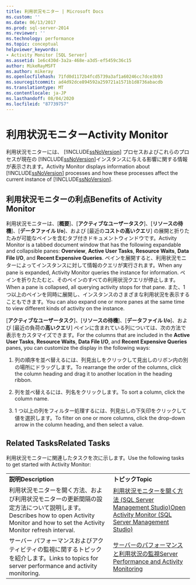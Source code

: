 ```yaml
---
title: 利用状況モニター | Microsoft Docs
ms.custom: ''
ms.date: 06/13/2017
ms.prod: sql-server-2014
ms.reviewer: ''
ms.technology: performance
ms.topic: conceptual
helpviewer_keywords:
- Activity Monitor [SQL Server]
ms.assetid: 1e6c430d-3a2a-468e-a3d5-ef5459c36c15
author: MikeRayMSFT
ms.author: mikeray
ms.openlocfilehash: 71fd0d1172b4fcd5739a3af1a60246cc7dce3b93
ms.sourcegitcommit: ad4d92dce894592a259721a1571b1d8736abacdb
ms.translationtype: MT
ms.contentlocale: ja-JP
ms.lasthandoff: 08/04/2020
ms.locfileid: "87739757"
---
```

# <a name="activity-monitor"></a><span data-ttu-id="45ba0-102">利用状況モニター</span><span class="sxs-lookup"><span data-stu-id="45ba0-102">Activity Monitor</span></span>
  <span data-ttu-id="45ba0-103">利用状況モニターには、 [!INCLUDE[ssNoVersion](../../includes/ssnoversion-md.md)] プロセスおよびこれらのプロセスが現在の [!INCLUDE[ssNoVersion](../../includes/ssnoversion-md.md)]インスタンスに与える影響に関する情報が表示されます。</span><span class="sxs-lookup"><span data-stu-id="45ba0-103">Activity Monitor displays information about [!INCLUDE[ssNoVersion](../../includes/ssnoversion-md.md)] processes and how these processes affect the current instance of [!INCLUDE[ssNoVersion](../../includes/ssnoversion-md.md)].</span></span>  
  
## <a name="benefits-of-activity-monitor"></a><span data-ttu-id="45ba0-104">利用状況モニターの利点</span><span class="sxs-lookup"><span data-stu-id="45ba0-104">Benefits of Activity Monitor</span></span>  
 <span data-ttu-id="45ba0-105">利用状況モニターは、[**概要**]、[**アクティブなユーザータスク**]、[**リソースの待機**]、[**データファイル I/o**]、および [最近の**コストの高いクエリ**] の展開と折りたたみが可能なペインを含むタブ付きドキュメントウィンドウです。</span><span class="sxs-lookup"><span data-stu-id="45ba0-105">Activity Monitor is a tabbed document window that has the following expandable and collapsible panes: **Overview**, **Active User Tasks**, **Resource Waits**, **Data File I/O**, and **Recent Expensive Queries**.</span></span> <span data-ttu-id="45ba0-106">ペインを展開すると、利用状況モニターによってインスタンスに対して情報のクエリが実行されます。</span><span class="sxs-lookup"><span data-stu-id="45ba0-106">When any pane is expanded, Activity Monitor queries the instance for information.</span></span> <span data-ttu-id="45ba0-107">ペインを折りたたむと、そのペインのすべての利用状況クエリが停止します。</span><span class="sxs-lookup"><span data-stu-id="45ba0-107">When a pane is collapsed, all querying activity stops for that pane.</span></span> <span data-ttu-id="45ba0-108">また、1 つ以上のペインを同時に展開し、インスタンスのさまざまな利用状況を表示することもできます。</span><span class="sxs-lookup"><span data-stu-id="45ba0-108">You can also expand one or more panes at the same time to view different kinds of activity on the instance.</span></span>  
  
 <span data-ttu-id="45ba0-109">[**アクティブなユーザータスク**]、[**リソースの待機**]、[**データファイル I/o**]、および [最近の負荷の**高いクエリ**] ペインに含まれている列については、次の方法で表示をカスタマイズできます。</span><span class="sxs-lookup"><span data-stu-id="45ba0-109">For the columns that are included in the **Active User Tasks**, **Resource Waits**, **Data File I/O**, and **Recent Expensive Queries** panes, you can customize the display in the following ways:</span></span>  
  
1.  <span data-ttu-id="45ba0-110">列の順序を並べ替えるには、列見出しをクリックして見出しのリボン内の別の場所にドラッグします。</span><span class="sxs-lookup"><span data-stu-id="45ba0-110">To rearrange the order of the columns, click the column heading and drag it to another location in the heading ribbon.</span></span>  
  
2.  <span data-ttu-id="45ba0-111">列を並べ替えるには、列名をクリックします。</span><span class="sxs-lookup"><span data-stu-id="45ba0-111">To sort a column, click the column name.</span></span>  
  
3.  <span data-ttu-id="45ba0-112">1 つ以上の列をフィルター処理するには、列見出しの下矢印をクリックして値を選択します。</span><span class="sxs-lookup"><span data-stu-id="45ba0-112">To filter on one or more columns, click the drop-down arrow in the column heading, and then select a value.</span></span>  
  
## <a name="related-tasks"></a><span data-ttu-id="45ba0-113">Related Tasks</span><span class="sxs-lookup"><span data-stu-id="45ba0-113">Related Tasks</span></span>  
 <span data-ttu-id="45ba0-114">利用状況モニターに関連したタスクを次に示します。</span><span class="sxs-lookup"><span data-stu-id="45ba0-114">Use the following tasks to get started with Activity Monitor:</span></span>  
  
|||  
|-|-|  
|<span data-ttu-id="45ba0-115">**説明**</span><span class="sxs-lookup"><span data-stu-id="45ba0-115">**Description**</span></span>|<span data-ttu-id="45ba0-116">**トピック**</span><span class="sxs-lookup"><span data-stu-id="45ba0-116">**Topic**</span></span>|  
|<span data-ttu-id="45ba0-117">利用状況モニターを開く方法、および利用状況モニターの更新間隔の設定方法について説明します。</span><span class="sxs-lookup"><span data-stu-id="45ba0-117">Describes how to open Activity Monitor and how to set the Activity Monitor refresh interval.</span></span>|[<span data-ttu-id="45ba0-118">利用状況モニターを開く方法 &#40;SQL Server Management Studio&#41;</span><span class="sxs-lookup"><span data-stu-id="45ba0-118">Open Activity Monitor &#40;SQL Server Management Studio&#41;</span></span>](../performance-monitor/open-activity-monitor-sql-server-management-studio.md)|  
|<span data-ttu-id="45ba0-119">サーバー パフォーマンスおよびアクティビティの監視に関するトピックを紹介します。</span><span class="sxs-lookup"><span data-stu-id="45ba0-119">Links to topics for server performance and activity monitoring.</span></span>|[<span data-ttu-id="45ba0-120">サーバーのパフォーマンスと利用状況の監視</span><span class="sxs-lookup"><span data-stu-id="45ba0-120">Server Performance and Activity Monitoring</span></span>](../performance/server-performance-and-activity-monitoring.md)|  
  
  
